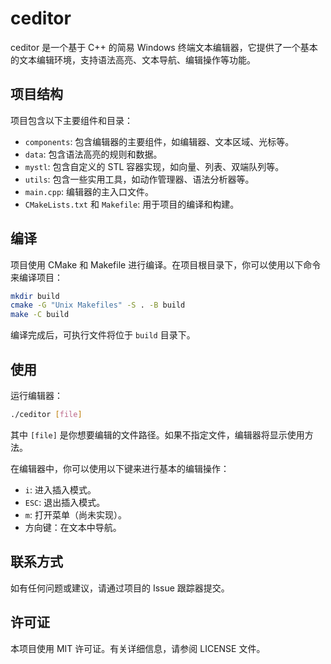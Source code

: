 # ceditor

ceditor 是一个基于 C++ 的简易 Windows 终端文本编辑器，它提供了一个基本的文本编辑环境，支持语法高亮、文本导航、编辑操作等功能。

## 项目结构

项目包含以下主要组件和目录：

- `components`: 包含编辑器的主要组件，如编辑器、文本区域、光标等。
- `data`: 包含语法高亮的规则和数据。
- `mystl`: 包含自定义的 STL 容器实现，如向量、列表、双端队列等。
- `utils`: 包含一些实用工具，如动作管理器、语法分析器等。
- `main.cpp`: 编辑器的主入口文件。
- `CMakeLists.txt` 和 `Makefile`: 用于项目的编译和构建。

## 编译

项目使用 CMake 和 Makefile 进行编译。在项目根目录下，你可以使用以下命令来编译项目：

```bash
mkdir build
cmake -G "Unix Makefiles" -S . -B build
make -C build
```

编译完成后，可执行文件将位于 `build` 目录下。

## 使用

运行编辑器：

```bash
./ceditor [file]
```

其中 `[file]` 是你想要编辑的文件路径。如果不指定文件，编辑器将显示使用方法。

在编辑器中，你可以使用以下键来进行基本的编辑操作：

- `i`: 进入插入模式。
- `ESC`: 退出插入模式。
- `m`: 打开菜单（尚未实现）。
- 方向键：在文本中导航。

## 联系方式

如有任何问题或建议，请通过项目的 Issue 跟踪器提交。

## 许可证

本项目使用 MIT 许可证。有关详细信息，请参阅 LICENSE 文件。